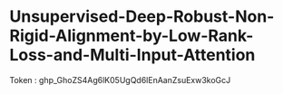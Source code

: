 # Unsupervised-Deep-Robust-Non-Rigid-Alignment-by-Low-Rank-Loss-and-Multi-Input-Attention

Token : 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
